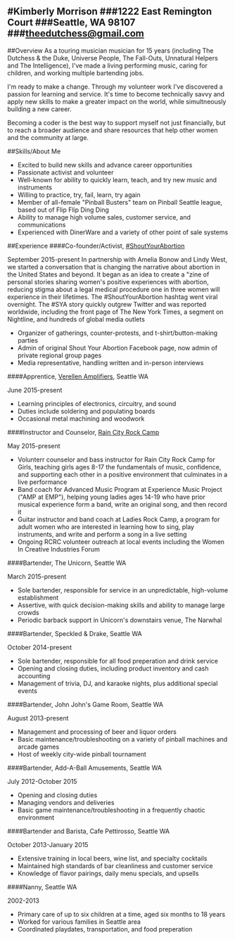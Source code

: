 #Kimberly Morrison
###1222 East Remington Court 
###Seattle, WA 98107 
###theedutchess@gmail.com
---
##Overview
As a touring musician musician for 15 years (including The Dutchess & the Duke, Universe People, The Fall-Outs, Unnatural Helpers and The Intelligence), I've made a living performing music, caring for children, and working multiple bartending jobs.<p>I'm ready to make a change.  Through my volunteer work I've discovered a passion for learning and service.  It's time to become technically savvy and apply new skills to make a greater impact on the world, while simultneously building a new career.<p>Becoming a coder is the best way to support myself not just financially, but to reach a broader audience and share resources that help other women and the community at large.

##Skills/About Me
<ul><li>Excited to build new skills and advance career opportunities<li>Passionate activist and volunteer<li>Well-known for ability to quickly learn, teach, and try new music and instruments<li>Willing to practice, try, fail, learn, try again<li>Member of all-female "Pinball Busters" team on Pinball Seattle league, based out of Flip Flip Ding Ding<li>Ability to manage high volume sales, customer service, and communications<li>Experienced with DinerWare and a variety of other point of sale systems</ul>

##Experience
####Co-founder/Activist, [#ShoutYourAbortion](https://twitter.com/ShoutYrAbortion)<p>September 2015-present
In partnership with Amelia Bonow and Lindy West, we started a conversation that is changing the narrative about abortion in the United States and beyond.  It began as an idea to create a "zine of personal stories sharing women's positive experiences with abortion, reducing stigma about a legal medical procedure one in three women will experience in their lifetimes.  The #ShoutYourAbortion hashtag went viral overnight.  The #SYA story quickly outgrew Twitter and was reported worldwide, including the front page of The New York Times, a segment on Nightline, and hundreds of global media outlets <p><ul><li>Organizer of gatherings, counter-protests, and t-shirt/button-making parties<li>Admin of original Shout Your Abortion Facebook page, now admin of private regional group pages<li>Media representative, handling written and in-person interviews</ul>

####Apprentice, [Verellen Amplifiers](http://www.verellenamplifiers.com/verellennewsite/), Seattle WA<P>June 2015-present 
<ul><li>Learning principles of electronics, circuitry, and sound<li>Duties include soldering and populating boards<li>Occasional metal machining and woodwork</ul>

####Instructor and Counselor, [Rain City Rock Camp](raincityrockcamp.org)<p>May 2015-present
<ul><li>Volunterr counselor and bass instructor for Rain City Rock Camp for Girls, teaching girls ages 8-17 the fundamentals of music, confidence, and supporting each other in a positive environment that culminates in a live performance<li>Band coach for Advanced Music Program at Experience Music Project ("AMP at EMP"), helping young ladies ages 14-19 who have prior musical experience form a band, write an original song, and then record it<li>Guitar instructor and band coach at Ladies Rock Camp, a program for adult women who are interested in learning how to sing, play instruments, and write and perform a song in a live setting<li>Ongoing RCRC volunteer outreach at local events including the Women In Creative Industries Forum</ul>

####Bartender, The Unicorn, Seattle WA<p>March 2015-present
<ul><li>Sole bartender, responsible for service in an unpredictable, high-volume establishment<li>Assertive, with quick decision-making skills and ability to manage large crowds<li>Periodic barback support in Unicorn's downstairs venue, The Narwhal</ul>

####Bartender, Speckled & Drake, Seattle WA<p>October 2014-present
<ul><li>Sole bartender, responsible for all food preperation and drink service<li>Opening and closing duties, including product inventory and cash accounting<li>Management of trivia, DJ, and karaoke nights, plus additional special events</ul>

####Bartender, John John's Game Room, Seattle WA<p>August 2013-present
<ul><li>Management and processing of beer and liquor orders<li>Basic maintenance/troubleshooting on a variety of pinball machines and arcade games<li>Host of weekly city-wide pinball tournament</ul>

####Bartender, Add-A-Ball Amusements, Seattle WA<p>July 2012-October 2015
<ul><li>Opening and closing duties<li>Managing vendors and deliveries<li>Basic game maintenance/troubleshooting in a frequently chaotic environment</ul>

####Bartender and Barista, Cafe Pettirosso, Seattle WA<p>October 2013-January 2015
<ul><li>Extensive training in local beers, wine list, and specialty cocktails<li>Maintained high standards of bar cleanliness and customer service<li>Knowledge of flavor pairings, daily menu specials, and upsells</ul>

####Nanny, Seattle WA<p>2002-2013
<ul><li>Primary care of up to six children at a time, aged six months to 18 years<li>Worked for various families in Seattle area<li>Coordinated playdates, transportation, and food preperation</ul>
